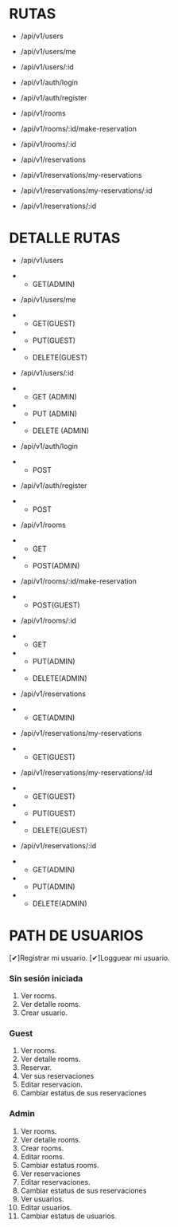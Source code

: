 # RUTAS

- /api/v1/users
- /api/v1/users/me
- /api/v1/users/:id

- /api/v1/auth/login
- /api/v1/auth/register

- /api/v1/rooms
- /api/v1/rooms/:id/make-reservation
- /api/v1/rooms/:id

- /api/v1/reservations
- /api/v1/reservations/my-reservations
- /api/v1/reservations/my-reservations/:id
- /api/v1/reservations/:id

# DETALLE RUTAS 

- /api/v1/users
- - GET(ADMIN)

- /api/v1/users/me
- - GET(GUEST)
- - PUT(GUEST)
- - DELETE(GUEST)

- /api/v1/users/:id
- - GET (ADMIN)
- - PUT (ADMIN)
- - DELETE (ADMIN)

- /api/v1/auth/login
- - POST

- /api/v1/auth/register
- - POST

- /api/v1/rooms
- - GET
- - POST(ADMIN)

- /api/v1/rooms/:id/make-reservation
- - POST(GUEST)

- /api/v1/rooms/:id
- - GET
- - PUT(ADMIN)
- - DELETE(ADMIN)

- /api/v1/reservations
- - GET(ADMIN)

- /api/v1/reservations/my-reservations
- - GET(GUEST)

- /api/v1/reservations/my-reservations/:id
- - GET(GUEST)
- - PUT(GUEST)
- - DELETE(GUEST)

- /api/v1/reservations/:id
- - GET(ADMIN)
- - PUT(ADMIN)
- - DELETE(ADMIN)

# PATH DE USUARIOS

[✔]Registrar mi usuario.
[✔]Logguear mi usuario.

### Sin sesión iniciada
1. Ver rooms.
2. Ver detalle rooms.
3. Crear usuario.

### Guest
1. Ver rooms.
2. Ver detalle rooms.
3. Reservar.
4. Ver sus reservaciones
4. Editar reservacion.
5. Cambiar estatus de sus reservaciones

### Admin
1. Ver rooms.
2. Ver detalle rooms.
3. Crear rooms.
4. Editar rooms.
5. Cambiar estatus rooms.
6. Ver reservaciones
7. Editar reservaciones.
8. Cambiar estatus de sus reservaciones
9. Ver usuarios.
10. Editar usuarios.
11. Cambiar estatus de usuarios. 








